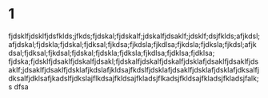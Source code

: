 # 1
fjdsklfjdsklfjdsfklds;jfkds;fjdskal;fjdskalf;jdskalfjdsaklf;jdsklf;dsjfklds;afjkdsl;afjdskal;fjdskla;fjdskal;fjdksal;fjkdsa;fjkdsla;fjkdlsa;fjkdsla;fjdksla;fjkdsl;afjkdsal;fjdksal;fjkdsal;fjdskal;fjdskla;fjdksla;fjkdlsa;fjdklsa;fjdklsa;
fjdska;fjdsklfjdsaklfjdskalfjdsakl;fjdskalfjdskalfjdskalfjdsklafjdsaklfjdsaklfjdsaklf;jdsaklfjdsaklfjdsklafjkdslafjkldsajfkdslfjdsklafjdsaklfjdsklafjdsklafjdksalfjdksalfjdklsafjkadslfjdkslajflkdsajfkldsajfkladsjflkadsjfkldsajfkladsjfkladsjfalk;s
dfsa
